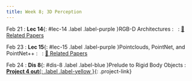 ```yaml
---
title: Week 8; 3D Perception
---
```


Feb 21
: **Lec 14**{: #lec-14 .label .label-purple }RGB-D Architectures
: &nbsp;
  : [📃 Related Papers](/papers/#rgb-d-architectures)


Feb 23
: **Lec 15**{: #lec-15 .label .label-purple }Pointclouds, PointNet, and PointNet++
: &nbsp;
  : [📃 Related Papers](/papers/#pointcloud-processing)


Feb 24
: **Dis 8**{: #dis-8 .label .label-blue }Prelude to Rigid Body Objects
: [**Project 4 out**{: .label .label-yellow }](/projects/#project-4){: .project-link}